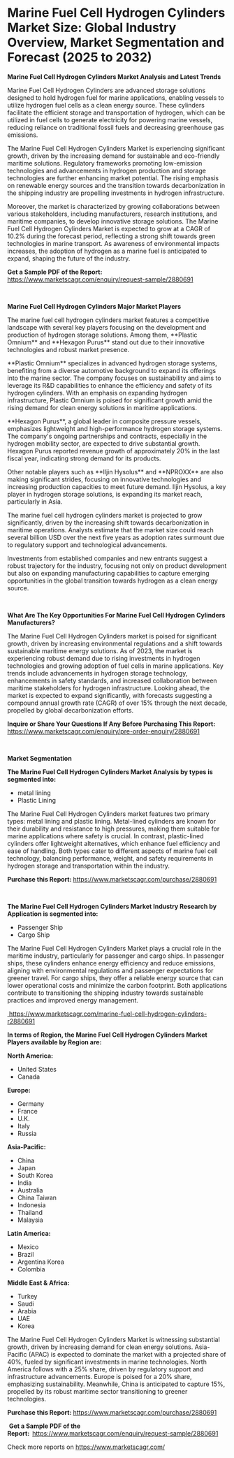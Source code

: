 <p><h1>Marine Fuel Cell Hydrogen Cylinders Market Size: Global Industry Overview, Market Segmentation and Forecast (2025 to 2032)</h1></p><p><strong>Marine Fuel Cell Hydrogen Cylinders Market Analysis and Latest Trends</strong></p>
<p><p>Marine Fuel Cell Hydrogen Cylinders are advanced storage solutions designed to hold hydrogen fuel for marine applications, enabling vessels to utilize hydrogen fuel cells as a clean energy source. These cylinders facilitate the efficient storage and transportation of hydrogen, which can be utilized in fuel cells to generate electricity for powering marine vessels, reducing reliance on traditional fossil fuels and decreasing greenhouse gas emissions.</p><p>The Marine Fuel Cell Hydrogen Cylinders Market is experiencing significant growth, driven by the increasing demand for sustainable and eco-friendly maritime solutions. Regulatory frameworks promoting low-emission technologies and advancements in hydrogen production and storage technologies are further enhancing market potential. The rising emphasis on renewable energy sources and the transition towards decarbonization in the shipping industry are propelling investments in hydrogen infrastructure.</p><p>Moreover, the market is characterized by growing collaborations between various stakeholders, including manufacturers, research institutions, and maritime companies, to develop innovative storage solutions. The Marine Fuel Cell Hydrogen Cylinders Market is expected to grow at a CAGR of 10.2% during the forecast period, reflecting a strong shift towards green technologies in marine transport. As awareness of environmental impacts increases, the adoption of hydrogen as a marine fuel is anticipated to expand, shaping the future of the industry.</p></p>
<p><strong>Get a Sample PDF of the Report:&nbsp;</strong> <a href="https://www.marketscagr.com/enquiry/request-sample/2880691?utm_campaign=2800&utm_medium=2&utm_source=Github&utm_content=ia&utm_term=12032025&utm_id=marine-fuel-cell-hydrogen-cylinders">https://www.marketscagr.com/enquiry/request-sample/2880691</a></p>
<p>&nbsp;</p>
<p><strong>Marine Fuel Cell Hydrogen Cylinders Major Market Players</strong></p>
<p><p>The marine fuel cell hydrogen cylinders market features a competitive landscape with several key players focusing on the development and production of hydrogen storage solutions. Among them, **Plastic Omnium** and **Hexagon Purus** stand out due to their innovative technologies and robust market presence.</p><p>**Plastic Omnium** specializes in advanced hydrogen storage systems, benefiting from a diverse automotive background to expand its offerings into the marine sector. The company focuses on sustainability and aims to leverage its R&D capabilities to enhance the efficiency and safety of its hydrogen cylinders. With an emphasis on expanding hydrogen infrastructure, Plastic Omnium is poised for significant growth amid the rising demand for clean energy solutions in maritime applications.</p><p>**Hexagon Purus**, a global leader in composite pressure vessels, emphasizes lightweight and high-performance hydrogen storage systems. The company's ongoing partnerships and contracts, especially in the hydrogen mobility sector, are expected to drive substantial growth. Hexagon Purus reported revenue growth of approximately 20% in the last fiscal year, indicating strong demand for its products.</p><p>Other notable players such as **Iljin Hysolus** and **NPROXX** are also making significant strides, focusing on innovative technologies and increasing production capacities to meet future demand. Iljin Hysolus, a key player in hydrogen storage solutions, is expanding its market reach, particularly in Asia.</p><p>The marine fuel cell hydrogen cylinders market is projected to grow significantly, driven by the increasing shift towards decarbonization in maritime operations. Analysts estimate that the market size could reach several billion USD over the next five years as adoption rates surmount due to regulatory support and technological advancements.</p><p>Investments from established companies and new entrants suggest a robust trajectory for the industry, focusing not only on product development but also on expanding manufacturing capabilities to capture emerging opportunities in the global transition towards hydrogen as a clean energy source.</p></p>
<p>&nbsp;</p>
<p><strong>What Are The Key Opportunities For Marine Fuel Cell Hydrogen Cylinders Manufacturers?</strong></p>
<p><p>The Marine Fuel Cell Hydrogen Cylinders market is poised for significant growth, driven by increasing environmental regulations and a shift towards sustainable maritime energy solutions. As of 2023, the market is experiencing robust demand due to rising investments in hydrogen technologies and growing adoption of fuel cells in marine applications. Key trends include advancements in hydrogen storage technology, enhancements in safety standards, and increased collaboration between maritime stakeholders for hydrogen infrastructure. Looking ahead, the market is expected to expand significantly, with forecasts suggesting a compound annual growth rate (CAGR) of over 15% through the next decade, propelled by global decarbonization efforts.</p></p>
<p><strong>Inquire or Share Your Questions If Any Before Purchasing This Report:</strong> <a href="https://www.marketscagr.com/enquiry/pre-order-enquiry/2880691?utm_campaign=2800&utm_medium=2&utm_source=Github&utm_content=ia&utm_term=12032025&utm_id=marine-fuel-cell-hydrogen-cylinders">https://www.marketscagr.com/enquiry/pre-order-enquiry/2880691</a></p>
<p>&nbsp;</p>
<p><strong>Market Segmentation</strong></p>
<p><strong>The Marine Fuel Cell Hydrogen Cylinders Market Analysis by types is segmented into:</strong></p>
<p><ul><li>metal lining</li><li>Plastic Lining</li></ul></p>
<p><p>The Marine Fuel Cell Hydrogen Cylinders market features two primary types: metal lining and plastic lining. Metal-lined cylinders are known for their durability and resistance to high pressures, making them suitable for marine applications where safety is crucial. In contrast, plastic-lined cylinders offer lightweight alternatives, which enhance fuel efficiency and ease of handling. Both types cater to different aspects of marine fuel cell technology, balancing performance, weight, and safety requirements in hydrogen storage and transportation within the industry.</p></p>
<p><strong>Purchase this Report:&nbsp;</strong><a href="https://www.marketscagr.com/purchase/2880691?utm_campaign=2800&utm_medium=2&utm_source=Github&utm_content=ia&utm_term=12032025&utm_id=marine-fuel-cell-hydrogen-cylinders">https://www.marketscagr.com/purchase/2880691</a></p>
<p>&nbsp;</p>
<p><strong>The Marine Fuel Cell Hydrogen Cylinders Market Industry Research by Application is segmented into:</strong></p>
<p><ul><li>Passenger Ship</li><li>Cargo Ship</li></ul></p>
<p><p>The Marine Fuel Cell Hydrogen Cylinders Market plays a crucial role in the maritime industry, particularly for passenger and cargo ships. In passenger ships, these cylinders enhance energy efficiency and reduce emissions, aligning with environmental regulations and passenger expectations for greener travel. For cargo ships, they offer a reliable energy source that can lower operational costs and minimize the carbon footprint. Both applications contribute to transitioning the shipping industry towards sustainable practices and improved energy management.</p></p>
<p><a href="https://www.marketscagr.com/marine-fuel-cell-hydrogen-cylinders-r2880691?utm_campaign=2800&utm_medium=2&utm_source=Github&utm_content=ia&utm_term=12032025&utm_id=marine-fuel-cell-hydrogen-cylinders">&nbsp;https://www.marketscagr.com/marine-fuel-cell-hydrogen-cylinders-r2880691</a></p>
<p><strong>In terms of Region, the Marine Fuel Cell Hydrogen Cylinders Market Players available by Region are:</strong></p>
<p>
    <p> <strong> North America: </strong>
        <ul>
            <li>United States</li>
            <li>Canada</li>
        </ul>
        </p> 
    <p> <strong> Europe: </strong>
        <ul>
            <li>Germany</li>
            <li>France</li>
            <li>U.K.</li>
            <li>Italy</li>
            <li>Russia</li>
        </ul>
        </p> 
    <p> <strong> Asia-Pacific: </strong>
        <ul>
            <li>China</li>
            <li>Japan</li>
            <li>South Korea</li>
            <li>India</li>
            <li>Australia</li>
            <li>China Taiwan</li>
            <li>Indonesia</li>
            <li>Thailand</li>
            <li>Malaysia</li>
        </ul>
        </p> 
    <p> <strong> Latin America: </strong>
        <ul>
            <li>Mexico</li>
            <li>Brazil</li>
            <li>Argentina Korea</li>
            <li>Colombia</li>
        </ul>
        </p> 
    <p> <strong> Middle East & Africa: </strong>
        <ul>
            <li>Turkey</li>
            <li>Saudi</li>
            <li>Arabia</li>
            <li>UAE</li>
            <li>Korea</li>
        </ul>
    </p>
    </p>
<p><p>The Marine Fuel Cell Hydrogen Cylinders Market is witnessing substantial growth, driven by increasing demand for clean energy solutions. Asia-Pacific (APAC) is expected to dominate the market with a projected share of 40%, fueled by significant investments in marine technologies. North America follows with a 25% share, driven by regulatory support and infrastructure advancements. Europe is poised for a 20% share, emphasizing sustainability. Meanwhile, China is anticipated to capture 15%, propelled by its robust maritime sector transitioning to greener technologies.</p></p>
<p><strong>Purchase this Report: </strong><a href="https://www.marketscagr.com/purchase/2880691?utm_campaign=2800&utm_medium=2&utm_source=Github&utm_content=ia&utm_term=12032025&utm_id=marine-fuel-cell-hydrogen-cylinders">https://www.marketscagr.com/purchase/2880691</a></p>
<p>&nbsp;<strong>Get a Sample PDF of the Report:&nbsp;&nbsp;</strong><a href="https://www.marketscagr.com/enquiry/request-sample/2880691?utm_campaign=2800&utm_medium=2&utm_source=Github&utm_content=ia&utm_term=12032025&utm_id=marine-fuel-cell-hydrogen-cylinders">https://www.marketscagr.com/enquiry/request-sample/2880691</a></p>
<p><strong></strong></p>
<p>Check more reports on <a href="https://www.marketscagr.com/?utm_campaign=2800&utm_medium=2&utm_source=Github&utm_content=ia&utm_term=12032025&utm_id=marine-fuel-cell-hydrogen-cylinders">https://www.marketscagr.com/</a></p>